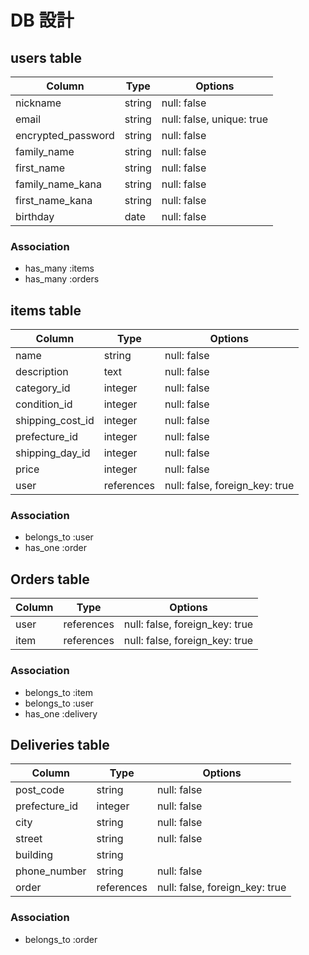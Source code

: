 # DB 設計

## users table

| Column             | Type                | Options                   |
|--------------------|---------------------|---------------------------|
| nickname           | string              | null: false               |
| email              | string              | null: false, unique: true |
| encrypted_password | string              | null: false               |
| family_name        | string              | null: false               |
| first_name         | string              | null: false               |
| family_name_kana   | string              | null: false               |
| first_name_kana    | string              | null: false               |
| birthday           | date                | null: false               |

### Association

- has_many :items
- has_many :orders

## items table

| Column             | Type                | Options                        |
|--------------------|---------------------|--------------------------------|
| name               | string              | null: false                    |
| description        | text                | null: false                    |
| category_id        | integer             | null: false                    |
| condition_id       | integer             | null: false                    |
| shipping_cost_id   | integer             | null: false                    |
| prefecture_id      | integer             | null: false                    |
| shipping_day_id   | integer             | null: false                    |
| price              | integer             | null: false                    |
| user               | references          | null: false, foreign_key: true |

### Association

- belongs_to :user
- has_one :order

## Orders table
| Column             | Type                | Options                        |
|--------------------|---------------------|--------------------------------|
| user               | references          | null: false, foreign_key: true |
| item               | references          | null: false, foreign_key: true |


### Association

- belongs_to :item
- belongs_to :user
- has_one :delivery

## Deliveries table

| Column             | Type                | Options                        |
|--------------------|---------------------|--------------------------------|
| post_code          | string              | null: false                    |
| prefecture_id      | integer             | null: false                    |
| city               | string              | null: false                    |
| street             | string              | null: false                    |
| building           | string              |                                |
| phone_number       | string              | null: false                    |
| order              | references          | null: false, foreign_key: true |

### Association

- belongs_to :order
